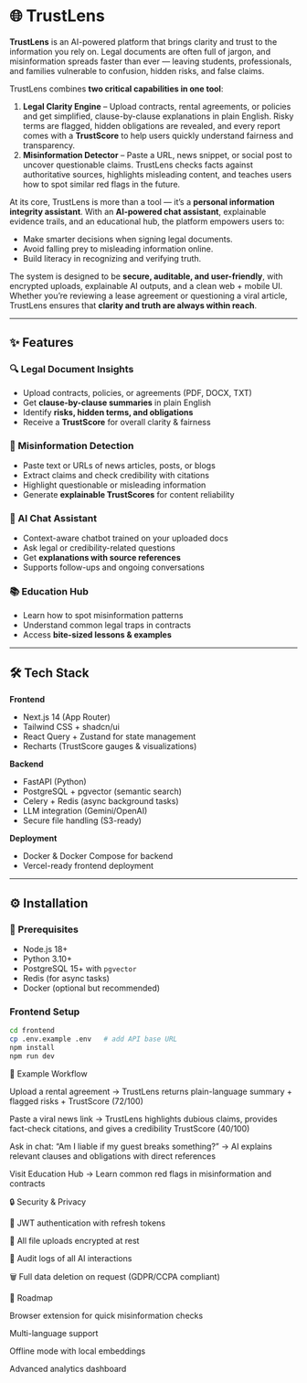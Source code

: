 # 🌐 TrustLens

**TrustLens** is an AI-powered platform that brings clarity and trust to the information you rely on. Legal documents are often full of jargon, and misinformation spreads faster than ever — leaving students, professionals, and families vulnerable to confusion, hidden risks, and false claims.  

TrustLens combines **two critical capabilities in one tool**:

1. **Legal Clarity Engine** – Upload contracts, rental agreements, or policies and get simplified, clause-by-clause explanations in plain English. Risky terms are flagged, hidden obligations are revealed, and every report comes with a **TrustScore** to help users quickly understand fairness and transparency.  
2. **Misinformation Detector** – Paste a URL, news snippet, or social post to uncover questionable claims. TrustLens checks facts against authoritative sources, highlights misleading content, and teaches users how to spot similar red flags in the future.  

At its core, TrustLens is more than a tool — it’s a **personal information integrity assistant**. With an **AI-powered chat assistant**, explainable evidence trails, and an educational hub, the platform empowers users to:  
- Make smarter decisions when signing legal documents.  
- Avoid falling prey to misleading information online.  
- Build literacy in recognizing and verifying truth.  

The system is designed to be **secure, auditable, and user-friendly**, with encrypted uploads, explainable AI outputs, and a clean web + mobile UI. Whether you’re reviewing a lease agreement or questioning a viral article, TrustLens ensures that **clarity and truth are always within reach**.

---

## ✨ Features

### 🔍 Legal Document Insights
- Upload contracts, policies, or agreements (PDF, DOCX, TXT)
- Get **clause-by-clause summaries** in plain English
- Identify **risks, hidden terms, and obligations**
- Receive a **TrustScore** for overall clarity & fairness

### 📰 Misinformation Detection
- Paste text or URLs of news articles, posts, or blogs
- Extract claims and check credibility with citations
- Highlight questionable or misleading information
- Generate **explainable TrustScores** for content reliability

### 🤖 AI Chat Assistant
- Context-aware chatbot trained on your uploaded docs
- Ask legal or credibility-related questions
- Get **explanations with source references**
- Supports follow-ups and ongoing conversations

### 📚 Education Hub
- Learn how to spot misinformation patterns
- Understand common legal traps in contracts
- Access **bite-sized lessons & examples**

---

## 🛠️ Tech Stack

**Frontend**
- Next.js 14 (App Router)
- Tailwind CSS + shadcn/ui
- React Query + Zustand for state management
- Recharts (TrustScore gauges & visualizations)

**Backend**
- FastAPI (Python)
- PostgreSQL + pgvector (semantic search)
- Celery + Redis (async background tasks)
- LLM integration (Gemini/OpenAI)
- Secure file handling (S3-ready)

**Deployment**
- Docker & Docker Compose for backend
- Vercel-ready frontend deployment

---

## ⚙️ Installation

### 🔧 Prerequisites
- Node.js 18+
- Python 3.10+
- PostgreSQL 15+ with `pgvector`
- Redis (for async tasks)
- Docker (optional but recommended)

### Frontend Setup
```bash
cd frontend
cp .env.example .env   # add API base URL
npm install
npm run dev
```
🧪 Example Workflow

Upload a rental agreement → TrustLens returns plain-language summary + flagged risks + TrustScore (72/100)

Paste a viral news link → TrustLens highlights dubious claims, provides fact-check citations, and gives a credibility TrustScore (40/100)

Ask in chat: “Am I liable if my guest breaks something?” → AI explains relevant clauses and obligations with direct references

Visit Education Hub → Learn common red flags in misinformation and contracts

🔒 Security & Privacy

🔑 JWT authentication with refresh tokens

🔐 All file uploads encrypted at rest

📜 Audit logs of all AI interactions

🗑️ Full data deletion on request (GDPR/CCPA compliant)

🚀 Roadmap

 Browser extension for quick misinformation checks

 Multi-language support

 Offline mode with local embeddings

 Advanced analytics dashboard
